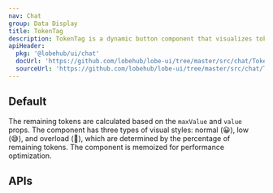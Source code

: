 ```yaml
---
nav: Chat
group: Data Display
title: TokenTag
description: TokenTag is a dynamic button component that visualizes token usage with emoji indicators and textual information. It displays either remaining or used tokens with visual states (normal, low, overload) based on usage percentage. The component adapts to different screen sizes and supports customizable text labels and button shapes.
apiHeader:
  pkg: '@lobehub/ui/chat'
  docUrl: 'https://github.com/lobehub/lobe-ui/tree/master/src/chat/TokenTag/index.md'
  sourceUrl: 'https://github.com/lobehub/lobe-ui/tree/master/src/chat/TokenTag/index.tsx'
---
```


## Default

The remaining tokens are calculated based on the `maxValue` and `value` props. The component has three types of visual styles: normal (😀), low (😅), and overload (🤯), which are determined by the percentage of remaining tokens. The component is memoized for performance optimization.

<code src="./demos/index.tsx" nopadding></code>

## APIs
